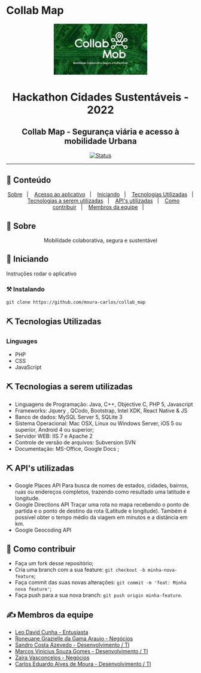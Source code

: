 # Collab Map

<p align="center">
  <a href="" rel="noopener">
 <img src=".github\logo.jpg" alt="Project logo" width=250px></a>
</p>

<h1 align="center">Hackathon Cidades Sustentáveis - 2022</h1>
<h2 align="center">Collab Map - Segurança viária e acesso à mobilidade Urbana</h2>

<div align="center">

[![Status](https://img.shields.io/badge/status-active-success.svg)]()

</div>

---


## 📝 Conteúdo
<p align="center">
<a href="#about">Sobre</a>&nbsp;&nbsp;&nbsp;|&nbsp;&nbsp;&nbsp;
<a href="#dev_acess">Acesso ao aplicativo</a>&nbsp;&nbsp;&nbsp;|&nbsp;&nbsp;&nbsp;
<a href="#getting_started">Iniciando</a>&nbsp;&nbsp;&nbsp;|&nbsp;&nbsp;&nbsp;
<a href="#built_using">Tecnologias Utilizadas</a>&nbsp;&nbsp;&nbsp;|&nbsp;&nbsp;&nbsp;
<a href="#to_be_built_using">Tecnologias a serem utilizadas</a>&nbsp;&nbsp;&nbsp;|&nbsp;&nbsp;&nbsp;
<a href="#apis">API's utilizadas</a>&nbsp;&nbsp;&nbsp;|&nbsp;&nbsp;&nbsp;
<a href="#contribute">Como contribuir</a>&nbsp;&nbsp;&nbsp;|&nbsp;&nbsp;&nbsp;
<a href="#members">Membros da equipe</a>&nbsp;&nbsp;&nbsp;|&nbsp;&nbsp;&nbsp;
</p>


## 🧐 Sobre <a name = "about"></a>

<p align="center">
    Mobilidade colaborativa, segura e sustentável
    <br>
</p>

## 🏁 Iniciando <a name = "getting_started"></a>

Instruções rodar o aplicativo

### ⚒ Instalando <a name = "installing"></a>

```
git clone https://github.com/moura-carlos/collab_map

```

## ⛏️ Tecnologias Utilizadas <a name = "built_using"></a>
### Linguages
- PHP
- CSS
- JavaScript

## ⛏️ Tecnologias a serem utilizadas <a name = "to_be_built_using"></a>
-	Linguagens de Programação:  Java, C++, Objective C, PHP 5, Javascript
-	Frameworks: Jquery , QCodo, Bootstrap, Intel XDK, React Native & JS
-	Banco de dados: MySQL Server 5, SQLite 3
-	Sistema Operacional: Mac OSX, Linux ou Windows Server, iOS 5 ou superior, Android 4 ou superior;
-	Servidor WEB: IIS 7 e Apache 2
-	Controle de versão de arquivos: Subversion SVN
-	Documentação: MS-Office, Google Docs ;

## ⛏️ API's utilizadas <a name="apis"></a>
- Google Places API
Para busca de nomes de estados, cidades, bairros, ruas ou endereços completos, trazendo como resultado uma latitude e longitude.
- Google Directions API
Traçar uma rota no mapa recebendo o ponto de partida e o ponto de destino da rota (Latitude e longitude).
Também é possível obter o tempo médio da viagem em minutos e a distância em km.
- Google Geocoding API

## 🤔 Como contribuir <a name = "contribute"></a>

- Faça um fork desse repositório;
- Cria uma branch com a sua feature: `git checkout -b minha-nova-feature`;
- Faça commit das suas novas alterações: `git commit -m 'feat: Minha nova feature'`;
- Faça push para a sua nova branch: `git push origin minha-feature`.

## ✍️ Membros da equipe <a name = "members"></a>

- [Leo David Cunha - Entusiasta]()
- [Roneuane Grazielle da Gama Araujo -	Negócios]()
- [Sandro Costa Azevedo  - Desenvolvimento / TI]()
- [Marcos Vinicius Souza Gomes - Desenvolvimento / TI]()
- [Zaira Vasconcelos -	Negócios]()
- [Carlos Eduardo Alves de Moura - Desenvolvimento / TI]()
